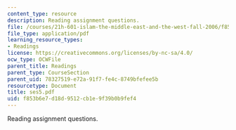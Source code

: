 ```yaml
---
content_type: resource
description: Reading assignment questions.
file: /courses/21h-601-islam-the-middle-east-and-the-west-fall-2006/f853b6e7d18d9512cb1e9f39b0b9fef4_ses5.pdf
file_type: application/pdf
learning_resource_types:
- Readings
license: https://creativecommons.org/licenses/by-nc-sa/4.0/
ocw_type: OCWFile
parent_title: Readings
parent_type: CourseSection
parent_uid: 78327519-e72a-91f7-fe4c-8749bfefee5b
resourcetype: Document
title: ses5.pdf
uid: f853b6e7-d18d-9512-cb1e-9f39b0b9fef4
---
```

Reading assignment questions.